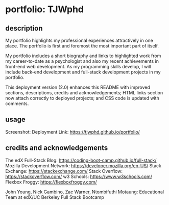 # portfolio: TJWphd

## description

My portfolio highlights my professional experiences attractively in one place. The portfolio is first and foremost the most important part of itself.

My portfolio includes a short biography and links to highlighted work from my career-to-date as a psychologist and also my recent achievements in front-end web development. As my programming skills develop, I will include back-end development and full-stack development projects in my portfolio.

This deployment version (2.0) enhances this README with improved sections, descriptions, credits and acknowledgements; HTML links section now attach correctly to deployed projects; and CSS code is updated with comments.

## usage

Screenshot:
Deployment Link: https://tjwphd.github.io/portfolio/

## credits and acknowledgements

The edX Full-Stack Blog: https://coding-boot-camp.github.io/full-stack/
Mozilla Development Network: https://developer.mozilla.org/en-US/
Stack Exchange: https://stackexchange.com/
Stack Overflow: https://stackoverflow.com/
w3 Schools: https://www.w3schools.com/
Flexbox Froggy: https://flexboxfroggy.com/

John Young, Nick Gambino, Zac Warner, Ntombifuthi Motaung:
Educational Team at edX/UC Berkeley Full Stack Bootcamp
